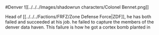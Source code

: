 #Denver 
![[../../../Images/shadowrun characters/Colonel Bennet.png]]

Head of [[../../../Factions/FRFZ/Zone Defense Force|ZDF]], he has both failed and succeeded at his job. he failed to capture the members of the denver data haven. This failure is how he got a cortex bomb planted in